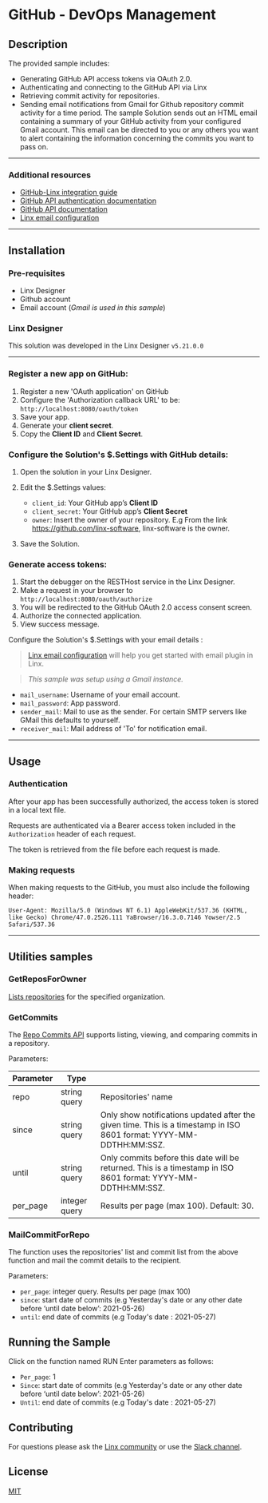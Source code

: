 # GitHub - DevOps Management

## Description

The provided sample includes:

- Generating GitHub API access tokens via OAuth 2.0.
- Authenticating and connecting to the GitHub API via Linx
- Retrieving commit activity for repositories.
- Sending email notifications from Gmail for Github repository commit activity for a time period. The sample Solution sends out an HTML email containing a summary of your GitHub activity from your configured Gmail account. This email can be directed to you or any others you want to alert containing the information concerning the commits you want to pass on.


---

### Additional resources

- [GitHub-Linx integration guide](https://community.linx.software/community/t/oauth-2-0-authentication-github-example/487)
- [GitHub API authentication documentation](https://docs.github.com/en/rest)
- [GitHub API documentation](https://docs.github.com/en/rest/reference/repos#list-organization-repositories)
- [Linx email configuration](https://linx.software/docs/reference/plugins/email/content/sendemail/)

---

## Installation

### Pre-requisites

- Linx Designer
- Github account
- Email account (*Gmail is used in this sample*)

### Linx Designer

This solution was developed in the Linx Designer `v5.21.0.0`

---

### Register a new app on GitHub:

1. Register a new 'OAuth application' on GitHub
1. Configure the 'Authorization callback URL' to be: `http://localhost:8080/oauth/token`
1. Save your app.
1. Generate your **client secret**.
1. Copy the **Client ID** and **Client Secret**.

### Configure the Solution's $.Settings with GitHub details:

1. Open the solution in your Linx Designer.
1. Edit the $.Settings values:

   - `client_id`: Your GitHub app’s **Client ID**
   - `client_secret`: Your GitHub app’s **Client Secret**
   - `owner`: Insert the owner of your repository. E.g From the link https://github.com/linx-software, linx-software is the owner.

1. Save the Solution.

### Generate access tokens:

1. Start the debugger on the RESTHost service in the Linx Designer.
2. Make a request in your browser to `http://localhost:8080/oauth/authorize`
3. You will be redirected to the GitHub OAuth 2.0 access consent screen.
4. Authorize the connected application.
5. View success message.

Configure the Solution's $.Settings with your email details :

> [Linx email configuration](https://linx.software/docs/reference/plugins/email/content/sendemail/) will help you get started with email plugin in Linx.

> _This sample was setup using a Gmail instance._

- `mail_username`: Username of your email account.
- `mail_password`: App password.
- `sender_mail`: Mail to use as the sender. For certain SMTP servers like GMail this defaults to yourself.
- `receiver_mail`: Mail address of 'To' for notification email.

---
## Usage

### Authentication

After your app has been successfully authorized, the access token is stored in a local text file.

Requests are authenticated via a Bearer access token included in the `Authorization` header of each request.

The token is retrieved from the file before each request is made.

### Making requests

When making requests to the GitHub, you must also include the following header:

```http
User-Agent: Mozilla/5.0 (Windows NT 6.1) AppleWebKit/537.36 (KHTML, like Gecko) Chrome/47.0.2526.111 YaBrowser/16.3.0.7146 Yowser/2.5 Safari/537.36
```

---

## Utilities samples

### GetReposForOwner

[Lists repositories](https://docs.github.com/en/rest/reference/repos#list-organization-repositories) for the specified organization.

### GetCommits

The [Repo Commits API](https://docs.github.com/en/rest/reference/repos#list-commits) supports listing, viewing, and comparing commits in a repository.

Parameters:

| Parameter | Type          |                                                                                                                     |
| --------- | ------------- | ------------------------------------------------------------------------------------------------------------------- |
| repo      | string query  | Repositories' name                                                                                                  |
| since     | string query  | Only show notifications updated after the given time. This is a timestamp in ISO 8601 format: YYYY-MM-DDTHH:MM:SSZ. |
| until     | string query  | Only commits before this date will be returned. This is a timestamp in ISO 8601 format: YYYY-MM-DDTHH:MM:SSZ.       |
| per_page  | integer query | Results per page (max 100). Default: 30.                                                                            |

### MailCommitForRepo

The function uses the repositories' list and commit list from the above function and mail the commit details to the recipient.

Parameters:

- `per_page`: integer query. Results per page (max 100)
- `since`: start date of commits (e.g Yesterday's date or any other date before ‘until date below’: 2021-05-26)
- `until`: end date of commits (e.g Today's date : 2021-05-27)

## Running the Sample

Click on the function named RUN
Enter parameters as follows:

- `Per_page`: 1
- `Since`: start date of commits (e.g Yesterday's date or any other date before ‘until date below’: 2021-05-26)
- `Until`: end date of commits (e.g Today's date : 2021-05-27)

## Contributing

For questions please ask the [Linx community](https://linx/software/community) or use the [Slack channel](https://linxsoftware.slack.com/archives/C01FLBC1XNX). 

## License

[MIT](https://github.com/linx-software/template-repo/blob/main/LICENSE.txt)

